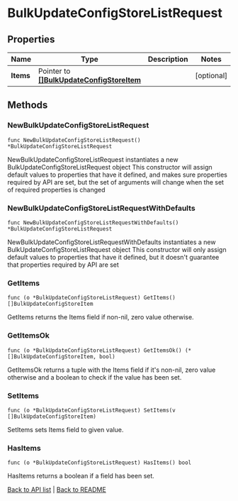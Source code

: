 # BulkUpdateConfigStoreListRequest

## Properties

Name | Type | Description | Notes
------------ | ------------- | ------------- | -------------
**Items** | Pointer to [**[]BulkUpdateConfigStoreItem**](BulkUpdateConfigStoreItem.md) |  | [optional] 

## Methods

### NewBulkUpdateConfigStoreListRequest

`func NewBulkUpdateConfigStoreListRequest() *BulkUpdateConfigStoreListRequest`

NewBulkUpdateConfigStoreListRequest instantiates a new BulkUpdateConfigStoreListRequest object
This constructor will assign default values to properties that have it defined,
and makes sure properties required by API are set, but the set of arguments
will change when the set of required properties is changed

### NewBulkUpdateConfigStoreListRequestWithDefaults

`func NewBulkUpdateConfigStoreListRequestWithDefaults() *BulkUpdateConfigStoreListRequest`

NewBulkUpdateConfigStoreListRequestWithDefaults instantiates a new BulkUpdateConfigStoreListRequest object
This constructor will only assign default values to properties that have it defined,
but it doesn't guarantee that properties required by API are set

### GetItems

`func (o *BulkUpdateConfigStoreListRequest) GetItems() []BulkUpdateConfigStoreItem`

GetItems returns the Items field if non-nil, zero value otherwise.

### GetItemsOk

`func (o *BulkUpdateConfigStoreListRequest) GetItemsOk() (*[]BulkUpdateConfigStoreItem, bool)`

GetItemsOk returns a tuple with the Items field if it's non-nil, zero value otherwise
and a boolean to check if the value has been set.

### SetItems

`func (o *BulkUpdateConfigStoreListRequest) SetItems(v []BulkUpdateConfigStoreItem)`

SetItems sets Items field to given value.

### HasItems

`func (o *BulkUpdateConfigStoreListRequest) HasItems() bool`

HasItems returns a boolean if a field has been set.


[Back to API list](../README.md#documentation-for-api-endpoints) | [Back to README](../README.md)
